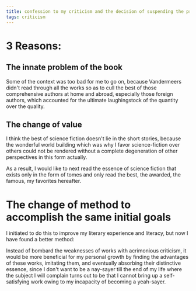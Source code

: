 ```yaml
---
title: confession to my criticism and the decision of suspending the project of commenting the Big Book
tags: criticism
---
```



# 3 Reasons:

## The innate problem of the book

Some of the context was too bad for me to go on, because Vandermeers didn't read through all the works so as to cull the best of those comprehensive authors at home and abroad, especially those foreign authors, which accounted for the ultimate laughingstock of the quantity over the quality.

## The change of value
I think the best of science fiction doesn't lie in the short stories, because the wonderful world building which was why I favor science-fiction over others could not be rendered without a complete degeneration of other perspectives in this form actually.

As a result, I would like to next read the essence of science fiction that exists only in the form of tomes and only read the best, the awarded, the famous, my favorites hereafter.

# The change of method to accomplish the same initial goals 
I initiated to do this to improve my literary experience and literacy, but now I have found a better method:
	
Instead of bombard the weaknesses of works with acrimonious criticism, it would be more beneficial for my personal growth by finding the advantages of these works, imitating them, and eventually absorbing their distinctive essence, since I don't want to be a nay-sayer till the end of my life where the subject I will complain turns out to be that I cannot bring up a self-satisfying work owing to my incapacity of becoming a yeah-sayer.
